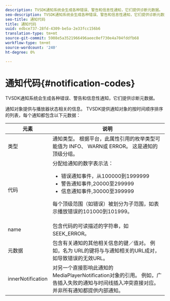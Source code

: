 ```yaml
---
description: TVSDK通知系统会生成各种错误、警告和信息性通知，它们提供诊断元数据。
seo-description: TVSDK通知系统会生成各种错误、警告和信息性通知，它们提供诊断元数据。
seo-title: 通知代码
title: 通知代码
uuid: edbce737-28fd-4309-be5a-2e33fcc156b6
translation-type: tm+mt
source-git-commit: 5908e5a3521966496aeec0ef730e4a704fddfb68
workflow-type: tm+mt
source-wordcount: '240'
ht-degree: 0%

---
```



# 通知代码{#notification-codes}

TVSDK通知系统会生成各种错误、警告和信息性通知，它们提供诊断元数据。

通知对象提供与播放器状态相关的信息。 TVSDK提供通知对象的按时间顺序排序的列表，每个通知都包含以下元数据：

<table frame="all" colsep="1" rowsep="1" id="table_DBA8CACF02DB4AF2B053E560850B49CE"> 
 <thead> 
  <tr rowsep="1"> 
   <th colname="1" class="entry"> 元素 </th> 
   <th colname="2" class="entry"> 说明 </th> 
  </tr> 
 </thead>
 <tbody> 
  <tr rowsep="1"> 
   <td colname="1"><span class="codeph"> 类型</span> </td> 
   <td colname="2">通知类型。 根据平台，此属性引用的枚举类型可能值为<span class="codeph"> INFO</span>、<span class="codeph"> WARN</span>或<span class="codeph"> ERROR</span>。 这是通知的顶级分组。 </td> 
  </tr> 
  <tr rowsep="1"> 
   <td colname="1"><span class="codeph"> 代码</span> </td> 
   <td colname="2">分配给通知的数字表示法： 
    <ul id="ul_31AB497C6FFA452496DD09B0D78687B9"> 
     <li id="li_53E75022C50246E0982E315D04EFD8B3">错误通知事件，从100000到1999999 </li> 
     <li id="li_11AE91D1325E4F718228E662C9C55F9A">警告通知事件,20000至299999 </li> 
     <li id="li_6D3EA03845294DC2BAD1ACF507639E51">信息通知事件,30000至399999 </li> 
    </ul> <p>每个顶级范围（如错误）被划分为子范围，如表示播放错误的101000到101999。 </p> </td> 
  </tr> 
  <tr rowsep="1"> 
   <td colname="1"><span class="codeph"> name</span> </td> 
   <td colname="2">包含代码的可读描述的字符串，如<span class="codeph"> SEEK_ERROR</span>。 </td> 
  </tr> 
  <tr rowsep="1"> 
   <td colname="1"><span class="codeph"> 元数据</span> </td> 
   <td colname="2">包含有关通知的其他相关信息的键／值对。 例如，名为<span class="codeph"> URL</span>的键将与与通知相关的URL成对，如导致错误的无效URL。 </td> 
  </tr> 
  <tr rowsep="0"> 
   <td colname="1"><span class="codeph"> innerNotification</span> </td> 
   <td colname="2">对另一个直接影响此通知的<span class="codeph"> MediaPlayerNotification</span>对象的引用。 例如，广告插入失败的通知与时间线插入冲突直接对应。 并非所有通知都提供内部通知。 </td> 
  </tr> 
 </tbody> 
</table>

